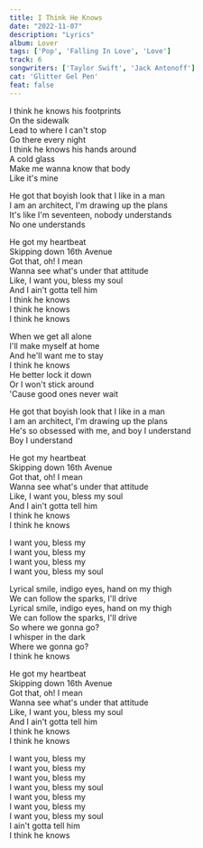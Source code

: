 ```yaml
---
title: I Think He Knows
date: "2022-11-07"
description: "Lyrics"
album: Lover
tags: ['Pop', 'Falling In Love', 'Love']
track: 6
songwriters: ['Taylor Swift', 'Jack Antonoff']
cat: 'Glitter Gel Pen'
feat: false
---
```

<p className="verse-one">
I think he knows his footprints <br />
On the sidewalk <br />
Lead to where I can't stop <br />
Go there every night <br />
I think he knows his hands around <br />
A cold glass <br />
Make me wanna know that body <br />
Like it's mine <br />
</p>
<p className="pre-chorus">
He got that boyish look that I like in a man <br />
I am an architect, I'm drawing up the plans <br />
It's like I'm seventeen, nobody understands <br />
No one understands <br />
</p>
<p className="chorus">
He got my heartbeat <br />
Skipping down 16th Avenue <br />
Got that, oh! I mean <br />
Wanna see what's under that attitude <br />
Like, I want you, bless my soul <br />
And I ain't gotta tell him <br />
I think he knows <br />
I think he knows <br />
I think he knows <br />
</p>
<p className="verse-two">
When we get all alone <br />
I'll make myself at home <br />
And he'll want me to stay <br />
I think he knows <br />
He better lock it down <br />
Or I won't stick around <br />
'Cause good ones never wait <br />
</p>
<p className="pre-chorus">
He got that boyish look that I like in a man <br />
I am an architect, I'm drawing up the plans <br />
He's so obsessed with me, and boy I understand <br />
Boy I understand <br />
</p>
<p className="chorus">
He got my heartbeat <br />
Skipping down 16th Avenue <br />
Got that, oh! I mean <br />
Wanna see what's under that attitude <br />
Like, I want you, bless my soul <br />
And I ain't gotta tell him <br />
I think he knows <br />
I think he knows <br />
</p>
<p className="post-chorus">
I want you, bless my <br />
I want you, bless my <br />
I want you, bless my <br />
I want you, bless my soul <br />
</p>
<p className="bridge">
Lyrical smile, indigo eyes, hand on my thigh <br />
We can follow the sparks, I'll drive <br />
Lyrical smile, indigo eyes, hand on my thigh <br />
We can follow the sparks, I'll drive <br />
So where we gonna go? <br />
I whisper in the dark <br />
Where we gonna go? <br />
I think he knows <br />
</p>
<p className="chorus">
He got my heartbeat <br />
Skipping down 16th Avenue <br />
Got that, oh! I mean <br />
Wanna see what's under that attitude <br />
Like, I want you, bless my soul <br />
And I ain't gotta tell him <br />
I think he knows <br />
I think he knows <br />
</p>
<p className="post-chorus">
I want you, bless my <br />
I want you, bless my <br />
I want you, bless my <br />
I want you, bless my soul <br />
I want you, bless my <br />
I want you, bless my <br />
I want you, bless my soul <br />
I ain't gotta tell him <br />
I think he knows <br />
</p>



